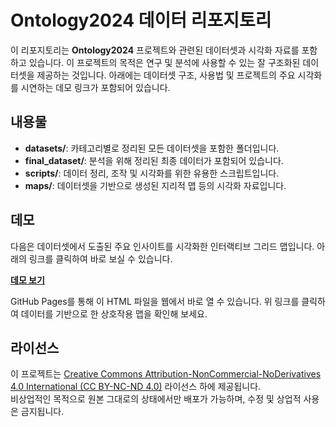 # Ontology2024 데이터 리포지토리

이 리포지토리는 **Ontology2024** 프로젝트와 관련된 데이터셋과 시각화 자료를 포함하고 있습니다. 이 프로젝트의 목적은 연구 및 분석에 사용할 수 있는 잘 구조화된 데이터셋을 제공하는 것입니다. 아래에는 데이터셋 구조, 사용법 및 프로젝트의 주요 시각화를 시연하는 데모 링크가 포함되어 있습니다.

## 내용물

- **datasets/**: 카테고리별로 정리된 모든 데이터셋을 포함한 폴더입니다.
- **final_dataset/**: 분석을 위해 정리된 최종 데이터가 포함되어 있습니다.
- **scripts/**: 데이터 정리, 조작 및 시각화를 위한 유용한 스크립트입니다.
- **maps/**: 데이터셋을 기반으로 생성된 지리적 맵 등의 시각화 자료입니다.

## 데모

다음은 데이터셋에서 도출된 주요 인사이트를 시각화한 인터랙티브 그리드 맵입니다. 아래의 링크를 클릭하여 바로 보실 수 있습니다.

[**데모 보기**](https://ontology2024.github.io/data/final_dataset/maps/cus_grid_map.html)

GitHub Pages를 통해 이 HTML 파일을 웹에서 바로 열 수 있습니다. 위 링크를 클릭하여 데이터를 기반으로 한 상호작용 맵을 확인해 보세요.

## 라이선스

이 프로젝트는 [Creative Commons Attribution-NonCommercial-NoDerivatives 4.0 International (CC BY-NC-ND 4.0)](https://creativecommons.org/licenses/by-nc-nd/4.0/deed.ko) 라이선스 하에 제공됩니다.  
비상업적인 목적으로 원본 그대로의 상태에서만 배포가 가능하며, 수정 및 상업적 사용은 금지됩니다.
